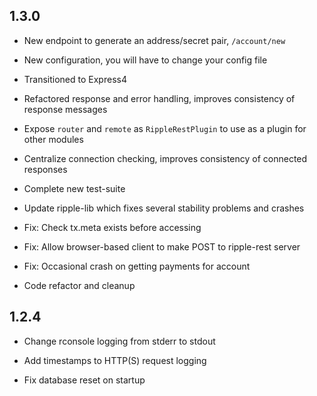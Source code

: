 ## 1.3.0

+ New endpoint to generate an address/secret pair, `/account/new`

+ New configuration, you will have to change your config file

+ Transitioned to Express4

+ Refactored response and error handling, improves consistency of response messages

+ Expose `router` and `remote` as `RippleRestPlugin` to use as a plugin for other modules

+ Centralize connection checking, improves consistency of connected responses

+ Complete new test-suite

+ Update ripple-lib which fixes several stability problems and crashes

+ Fix: Check tx.meta exists before accessing

+ Fix: Allow browser-based client to make POST to ripple-rest server

+ Fix: Occasional crash on getting payments for account

+ Code refactor and cleanup


## 1.2.4

+ Change rconsole logging from stderr to stdout

+ Add timestamps to HTTP(S) request logging

+ Fix database reset on startup